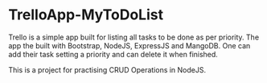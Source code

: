 # TrelloApp-MyToDoList
Trello is a simple app built for listing all tasks to be done as per priority. The app the built with Bootstrap, NodeJS, ExpressJS and MangoDB. One can add their task setting a priority and can delete it when finished.

This is a project for practising CRUD Operations in NodeJS.
